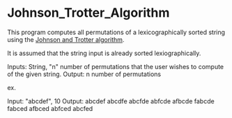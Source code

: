 # Johnson_Trotter_Algorithm
This program computes all permutations of a lexicographically sorted string using the [Johnson and Trotter algorithm](https://www.geeksforgeeks.org/johnson-trotter-algorithm/). 

It is assumed that the string input is already sorted lexiographically. 

Inputs: String, "n" number of permutations that the user wishes to compute of the given string. 
Output: n number of permutations

ex. 

Input: "abcdef", 10
Output: 
    abcdef
    abcdfe
    abcfde
    abfcde
    afbcde
    fabcde
    fabced
    afbced
    abfced
    abcfed

